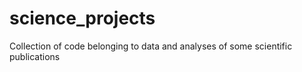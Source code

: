 # science_projects
Collection of code belonging to data and analyses of some scientific publications

